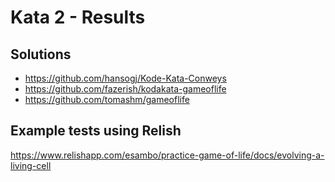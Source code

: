 Kata 2 - Results
===

Solutions 
---
* https://github.com/hansogj/Kode-Kata-Conweys
* https://github.com/fazerish/kodakata-gameoflife
* https://github.com/tomashm/gameoflife

Example tests using Relish
---
https://www.relishapp.com/esambo/practice-game-of-life/docs/evolving-a-living-cell
